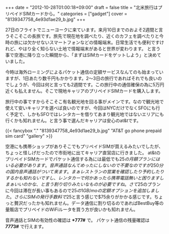 +++
date = "2012-10-28T01:00:18+09:00"
draft = false
title = "北米旅行はプリペイドSIMカードから。"
categories = ["gadget"]
cover = "8139347758_4e93d1ae29_b.jpg"
+++

27日のフライトでニューヨークに来ています。来月10日までのおよそ2週間と言うそこそこの長旅です。旅先で現在地を調べたり、近くのカフェを調べたりと今時の旅には欠かせないスマートフォンなどの情報端末。日常生活でも便利ですけれど、やはり全く知らない土地で情報端末があると世界が変わります。
と言う事で空港に降り立った瞬間から、「まずはSIMカードをゲットしよう」と決めていました。

今時は海外ローミングによるパケット通信の定額サービスなんてのも始まっていますが、1日あたり数千円もかかります。2〜3日の旅行であればそれでも良いのでしょうが、今回は何と言っても2週間です。この旅行中の通信確保の為に5万円近くも払えません。そこで現地キャリアのプリペイドSIMカードを購入します。

旅行中の事ですからそこそこ有名観光地を回る事がメインです。なので観光地で使えて安いキャリアを選べば良いのですが、今回はNYCだけでなくSFOにも行く予定で、しかもSFOではレンタカーを借りてあまり観光地ではないエリアにも行くかも知れません。と言う事で選んだキャリアは安心のat&tです。

{{< fancybox "." "8139347758_4e93d1ae29_b.jpg" "AT&T go phone prepaid sim card" "gallery" >}}

空港にも携帯ショップがありそこでもプリペイドSIMが買えるみたいでしたが、ちょっと怪しげだったので市街地に出てキャリア直営店に行きました。
at&tのプリペイドSIMカードでパケット通信する為には最低でも$25の月額プランにはいる必要があります。音声通話なんてめったにしないので不要なのですが250分の国内音声通話がついて来ます。まぁレストランの営業を確認したり予約したりするかも知れないですし、レンタカーで何かあったら携帯電話無いと困りますしまぁいいのかな、と言う割り切りみたいなものが必要ですね。
さて$25のプランに今回は滞在が長い事もあるので$25の1GB/moの定額オプションを追加しました。さらにSIMの発行手数料で$25と言う感じで$75余りがかかる感じです。ちょっと贅沢だったかも知れません。データ通信に割り切るのであればBestBuy等の量販店でプリペイドのWiFiルータを買う方が良いかも知れません。

音声通話とSIMの有効性の確認は <strong>*777#</strong> で。
パケット通信の残量確認は <strong>*777*3#</strong> で行えます。
